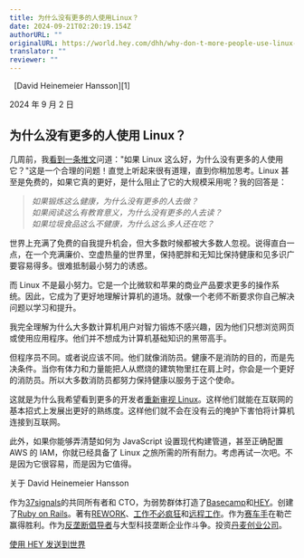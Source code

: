 ```yaml
---
title: 为什么没有更多的人使用Linux？
date: 2024-09-21T02:20:19.154Z
authorURL: ""
originalURL: https://world.hey.com/dhh/why-don-t-more-people-use-linux-33b75f53
translator: ""
reviewer: ""
---
```


<img src=https://world.hey.com/dhh/avatar-fb368b1ee9b185dc2a09b03eabdb61678dd55244 width="4  8px" >
[David Heinemeier Hansson][1]

2024 年 9 月 2 日

## 为什么没有更多的人使用 Linux？

几周前，我[看到一条推文][2]问道："如果 Linux 这么好，为什么没有更多的人使用它？"这是一个合理的问题！直觉上听起来很有道理，直到你稍加思考。Linux 甚至是免费的，如果它真的更好，是什么阻止了它的大规模采用呢？我的回答是：

> _如果锻炼这么健康，为什么没有更多的人去做？  
> 如果阅读这么有教育意义，为什么没有更多的人去读？  
> 如果垃圾食品这么不健康，为什么这么多人还在吃？_

世界上充满了免费的自我提升机会，但大多数时候都被大多数人忽视。说得直白一点，在一个充满廉价、空虚热量的世界里，保持肥胖和无知比保持健康和见多识广要容易得多。很难抵制最小努力的诱惑。

而 Linux 不是最小努力。它是一个比微软和苹果的商业产品要求更多的操作系统。因此，它成为了更好地理解计算机的道场。就像一个老师不断要求你自己解决问题以学习和提升。

我完全理解为什么大多数计算机用户对智力锻炼不感兴趣，因为他们只想浏览网页或使用应用程序。他们并不想成为计算机基础知识的黑带高手。

但程序员不同。或者说应该不同。他们就像消防员。健康不是消防的目的，而是先决条件。当你有体力和力量能把人从燃烧的建筑物里扛在肩上时，你会是一个更好的消防员。所以大多数消防员都努力保持健康以服务于这个使命。

这就是为什么我希望看到更多的开发者[重新审视 Linux][3]。这样他们就能在互联网的基本招式上发展出更好的熟练度。这样他们就不会在没有云的掩护下害怕将计算机连接到互联网。

此外，如果你能够弄清楚如何为 JavaScript 设置现代构建管道，甚至正确配置 AWS 的 IAM，你就已经具备了 Linux 之旅所需的所有耐力。考虑再试一次吧。不是因为它很容易，而是因为它值得。

关于 David Heinemeier Hansson

作为[37signals][6]的共同所有者和 CTO，为弱势群体打造了[Basecamp][4]和[HEY][5]。创建了[Ruby on Rails][7]。著有[REWORK][8]、[工作不必疯狂][9]和[远程工作][10]。作为[赛车手][11]在勒芒赢得胜利。作为[反垄断倡导者][12]与大型科技垄断企业作斗争。投资[丹麦创业公司][13]。

[使用 HEY 发送到世界][15]

[1]: https://world.hey.com/dhh
[2]: https://x.com/yacineMTB/status/1825361755133952326
[3]: https://omakub.org/
[4]: https://www.basecamp.com/
[5]: https://www.hey.com/
[6]: https://37signals.com/
[7]: https://rubyonrails.org/
[8]: https://www.amazon.com/Rework-Jason-Fried/dp/0307463745
[9]: https://www.amazon.com/Doesnt-Have-Be-Crazy-Work/dp/0062874780
[10]: https://www.amazon.com/Remote-Office-Not-Required/dp/0804137501
[11]: https://www.youtube.com/watch?v=iNQl0x6WS3M
[12]: https://dhh.dk/#antitrust
[13]: https://dhh.dk/#investor
[14]: https://world.hey.com/dhh/feed.atom
[15]: https://www.hey.com/world/?utm_source=hw-web